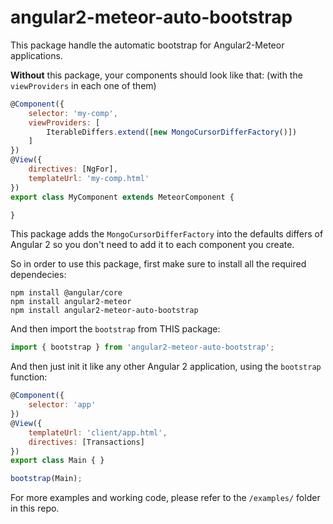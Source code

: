 # angular2-meteor-auto-bootstrap

This package handle the automatic bootstrap for Angular2-Meteor applications.

**Without** this package, your components should look like that: (with the `viewProviders` in each one of them)
````js
@Component({
    selector: 'my-comp',
    viewProviders: [
        IterableDiffers.extend([new MongoCursorDifferFactory()])
    ]
})
@View({
    directives: [NgFor],
    templateUrl: 'my-comp.html'
})
export class MyComponent extends MeteorComponent {

}
````

This package adds the `MongoCursorDifferFactory` into the defaults differs of Angular 2 so you don't need to add it to each component you create.

So in order to use this package, first make sure to install all the required dependecies:
````
npm install @angular/core
npm install angular2-meteor
npm install angular2-meteor-auto-bootstrap
````

And then import the `bootstrap` from THIS package:
````js
import { bootstrap } from 'angular2-meteor-auto-bootstrap';
````

And then just init it like any other Angular 2 application, using the `bootstrap` function:
````js
@Component({
    selector: 'app'
})
@View({
    templateUrl: 'client/app.html',
    directives: [Transactions]
})
export class Main { }

bootstrap(Main);
````

For more examples and working code, please refer to the `/examples/` folder in this repo.
